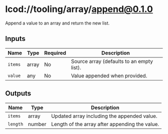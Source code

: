 # lcod://tooling/array/append@0.1.0

Append a value to an array and return the new list.

## Inputs

| Name | Type | Required | Description |
| ---- | ---- | -------- | ----------- |
| `items` | array | No | Source array (defaults to an empty list). |
| `value` | any | No | Value appended when provided. |

## Outputs

| Name | Type | Description |
| ---- | ---- | ----------- |
| `items` | array | Updated array including the appended value. |
| `length` | number | Length of the array after appending the value. |
